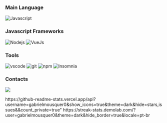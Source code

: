 <h3>Main Language</h3>
<p>
  <img alt="Javascript" src="https://img.shields.io/badge/-Javascript-333?style=flat-square&logo=javascript&Color=white" />
</p>
<h3>Javascript Frameworks</h3>
<p>
   <img alt="Nodejs" src="https://img.shields.io/badge/-Nodejs-43853d?style=flat-square&logo=Node.js&logoColor=white" />
   <img alt="VueJs" src="https://img.shields.io/badge/-Vue.js-4fc08d?style=flat&logo=vuedotjs&logoColor=white" />
 </p>
 
<h3>Tools</h3>
<p>
  <img alt="vscode" src="https://img.shields.io/badge/-Visual%20Studio%20Code-333?style=flat-square&logo=visualstudiocode&Color=white" />
  <img alt="git" src="https://img.shields.io/badge/-Git-F05032?style=flat-square&logo=git&logoColor=white" />
  <img alt="npm" src="https://img.shields.io/badge/-NPM-CB3837?style=flat-square&logo=npm&logoColor=white" />
  <img alt="Insomnia" src="https://img.shields.io/badge/-Insomnia-5849BE?style=flat-square&logo=insomnia&logoColor=white" />
</p>

<h3>Contacts</h3>
<p>
 <a href = "gabrielmousquer1227@gmail.com"><img src="https://img.shields.io/badge/-Gmail-%23333?style=for-the-badge&logo=gmail&logoColor=white" target="_blank"> </a>
</p>
https://github-readme-stats.vercel.app/api?username=gabrielmousquer0&show_icons=true&theme=dark&hide=stars,issues&&count_private=true"
https://streak-stats.demolab.com/?user=gabrielmousquer0&theme=dark&hide_border=true&locale=pt-br
